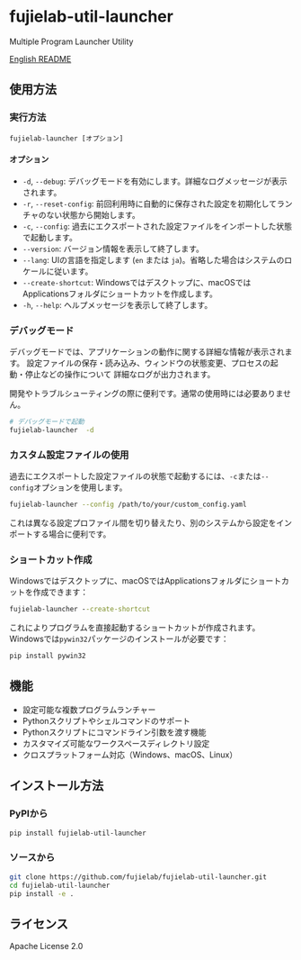 # fujielab-util-launcher

Multiple Program Launcher Utility

[English README](README.md)

## 使用方法

### 実行方法

```
fujielab-launcher [オプション]
```

#### オプション

- `-d`, `--debug`: デバッグモードを有効にします。詳細なログメッセージが表示されます。
- `-r`, `--reset-config`: 前回利用時に自動的に保存された設定を初期化してランチャのない状態から開始します。
- `-c`, `--config`: 過去にエクスポートされた設定ファイルをインポートした状態で起動します。
- `--version`: バージョン情報を表示して終了します。
- `--lang`: UIの言語を指定します (`en` または `ja`)。省略した場合はシステムのロ
  ケールに従います。
- `--create-shortcut`: Windowsではデスクトップに、macOSではApplicationsフォルダにショートカットを作成します。
- `-h`, `--help`: ヘルプメッセージを表示して終了します。

### デバッグモード

デバッグモードでは、アプリケーションの動作に関する詳細な情報が表示されます。
設定ファイルの保存・読み込み、ウィンドウの状態変更、プロセスの起動・停止などの操作について
詳細なログが出力されます。

開発やトラブルシューティングの際に便利です。通常の使用時には必要ありません。

```bash
# デバッグモードで起動
fujielab-launcher  -d
```

### カスタム設定ファイルの使用

過去にエクスポートした設定ファイルの状態で起動するには、`-c`または`--config`オプションを使用します。

```bash
fujielab-launcher --config /path/to/your/custom_config.yaml
```

これは異なる設定プロファイル間を切り替えたり、別のシステムから設定をインポートする場合に便利です。

### ショートカット作成

Windowsではデスクトップに、macOSではApplicationsフォルダにショートカットを作成できます：

```cmd
fujielab-launcher --create-shortcut
```

これによりプログラムを直接起動するショートカットが作成されます。Windowsでは`pywin32`パッケージのインストールが必要です：

```cmd
pip install pywin32
```

## 機能

- 設定可能な複数プログラムランチャー
- Pythonスクリプトやシェルコマンドのサポート
- Pythonスクリプトにコマンドライン引数を渡す機能
- カスタマイズ可能なワークスペースディレクトリ設定
- クロスプラットフォーム対応（Windows、macOS、Linux）

## インストール方法

### PyPIから

```bash
pip install fujielab-util-launcher
```

### ソースから

```bash
git clone https://github.com/fujielab/fujielab-util-launcher.git
cd fujielab-util-launcher
pip install -e .
```

## ライセンス

Apache License 2.0
